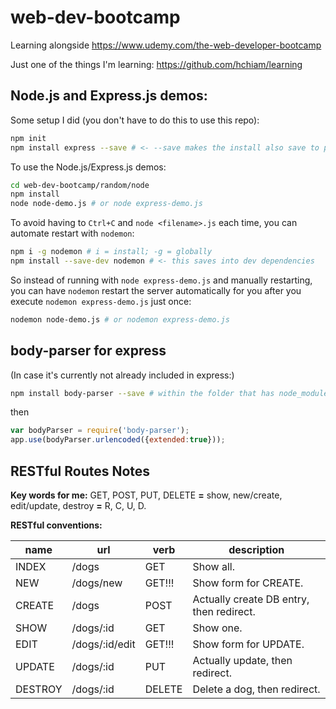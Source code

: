 # web-dev-bootcamp
Learning alongside https://www.udemy.com/the-web-developer-bootcamp

Just one of the things I'm learning: https://github.com/hchiam/learning

## Node.js and Express.js demos:

Some setup I did (you don't have to do this to use this repo):
```bash
npm init
npm install express --save # <- --save makes the install also save to package.json
```

To use the Node.js/Express.js demos:
```bash
cd web-dev-bootcamp/random/node
npm install
node node-demo.js # or node express-demo.js
```

To avoid having to `Ctrl+C` and `node <filename>.js` each time, you can automate restart with `nodemon`:
```bash
npm i -g nodemon # i = install; -g = globally
npm install --save-dev nodemon # <- this saves into dev dependencies
```

So instead of running with `node express-demo.js` and manually restarting, you can have `nodemon` restart the server automatically for you after you execute `nodemon express-demo.js` just once:

```bash
nodemon node-demo.js # or nodemon express-demo.js
```

## body-parser for express

(In case it's currently not already included in express:)

```bash
npm install body-parser --save # within the folder that has node_modules INSIDE of it
```

then

```js
var bodyParser = require('body-parser');
app.use(bodyParser.urlencoded({extended:true}));
```

## RESTful Routes Notes

**Key words for me:** GET, POST, PUT, DELETE **=** show, new/create, edit/update, destroy **=** R, C, U, D.

**RESTful conventions:**

| name      | url           | verb        | description
| ----------|---------------|-------------|------------------------------
| INDEX     | /dogs         | GET   | Show all.
| NEW       | /dogs/new     | GET!!!| Show form for CREATE.
| CREATE    | /dogs         | POST  | Actually create DB entry, then redirect.
| SHOW      | /dogs/:id     | GET   | Show one.
| EDIT      | /dogs/:id/edit| GET!!!| Show form for UPDATE.
| UPDATE    | /dogs/:id     | PUT   | Actually update, then redirect.
| DESTROY   | /dogs/:id     | DELETE| Delete a dog, then redirect.
